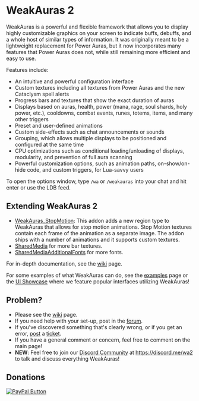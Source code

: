 # WeakAuras 2

WeakAuras is a powerful and flexible framework that allows you to display highly customizable graphics on your screen to indicate buffs, debuffs, and a whole host of similar types of information. It was originally meant to be a lightweight replacement for Power Auras, but it now incorporates many features that Power Auras does not, while still remaining more efficient and easy to use.

Features include:
* An intuitive and powerful configuration interface
* Custom textures including all textures from Power Auras and the new Cataclysm spell alerts
* Progress bars and textures that show the exact duration of auras
* Displays based on auras, health, power (mana, rage, soul shards, holy power, etc.), cooldowns, combat events, runes, totems, items, and many other triggers
* Preset and user-defined animations
* Custom side-effects such as chat announcements or sounds
* Grouping, which allows multiple displays to be positioned and configured at the same time
* CPU optimizations such as conditional loading/unloading of displays, modularity, and prevention of full aura scanning
* Powerful customization options, such as animation paths, on-show/on-hide code, and custom triggers, for Lua-savvy users

To open the options window, type `/wa` or `/weakauras` into your chat and hit enter or use the LDB feed.

## Extending WeakAuras 2
* [WeakAuras_StopMotion](https://www.wowace.com/addons/weakauras-stop-motion): This addon adds a new region type to WeakAuras that allows for stop motion animations. Stop Motion textures contain each frame of the animation as a separate image. The addon ships with a number of animations and it supports custom textures.
* [SharedMedia](https://www.wowace.com/addons/sharedmedia) for more bar textures.
* [SharedMediaAdditionalFonts](https://www.wowace.com/addons/shared-media-additional-fonts) for more fonts.

For in-depth documentation, see the [wiki](https://github.com/WeakAuras/WeakAuras2) page.

For some examples of what WeakAuras can do, see the [examples](https://github.com/WeakAuras/WeakAuras2/wiki/Examples) page or the [UI Showcase](https://www.wowace.com/addons/weakauras-2/pages/ui-showcase/) where we feature popular interfaces utilizing WeakAuras!

## Problem?
* Please see the [wiki](https://github.com/WeakAuras/WeakAuras2) page.
* If you need help with your set-up, post in the [forum](https://www.wowace.com/addons/weakauras-2/forum/).
* If you've discovered something that's clearly wrong, or if you get an error, [post](https://www.wowace.com/addons/weakauras-2/create-ticket/) a [ticket](https://www.wowace.com/addons/weakauras-2/tickets/).
* If you have a general comment or concern, feel free to comment on the main page!
* **NEW**: Feel free to join our [Discord Community](https://discord.me/wa2) at https://discord.me/wa2 to talk and discuss everything WeakAuras!

<h2>Donations</h2>
<a href="https://www.paypal.com/cgi-bin/webscr?cmd=_s-xclick&hosted_button_id=FRVH7EYXFDTUN" title="PayPal"><img src="https://www.paypalobjects.com/en_US/i/btn/btn_donateCC_LG.gif" alt="PayPal Button"/></a>

